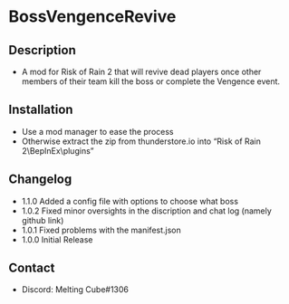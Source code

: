 # BossVengenceRevive

## Description 
- A mod for Risk of Rain 2 that will revive dead players once other members of their team kill the boss or complete the Vengence event.

## Installation
- Use a mod manager to ease the process
- Otherwise extract the zip from thunderstore.io into “Risk of Rain 2\BepInEx\plugins”

## Changelog
- 1.1.0 Added a config file with options to choose what boss 
- 1.0.2 Fixed minor oversights in the discription and chat log (namely github link)
- 1.0.1 Fixed problems with the manifest.json
- 1.0.0 Initial Release

## Contact
- Discord: Melting Cube#1306
<!--stackedit_data:
eyJoaXN0b3J5IjpbMTMyMzI0MTc0M119
-->
